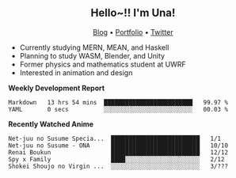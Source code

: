 <h2 align="center">
  Hello~!! I'm Una!
</h2>

<p align="center">
  <a href="https://anarchy.website/">Blog</a> &bull;
  <a href="https://una-ada.github.io/">Portfolio</a> &bull;
  <a href="https://twitter.com/unaxiii">Twitter</a>
</p>

- Currently studying MERN, MEAN, and Haskell
- Planning to study WASM, Blender, and Unity
- Former physics and mathematics student at UWRF
- Interested in animation and design

**Weekly Development Report**

<!--START_SECTION:waka-->

```text
Markdown   13 hrs 54 mins  █████████████████████████   99.97 %
YAML       0 secs          ░░░░░░░░░░░░░░░░░░░░░░░░░   00.03 %
```

<!--END_SECTION:waka-->

**Recently Watched Anime**

<!-- RECENT-ANIME:START -->

    Net-juu no Susume Specia...  █████████████████████████   1/1
    Net-juu no Susume - ONA      █████████████████████████   10/10
    Renai Boukun                 █████████████████████████   12/12
    Spy x Family                 ████░░░░░░░░░░░░░░░░░░░░░   2/12
    Shokei Shoujo no Virgin ...  ░░░░░░░░░░░░░░░░░░░░░░░░░   3/???
<!-- RECENT-ANIME:END -->
